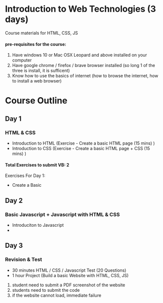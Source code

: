 # Introduction to Web Technologies (3 days)
Course materials for HTML, CSS, JS


#### pre-requisites for the course:
1. Have windows 10 or Mac OSX Leopard and above installed on your computer
2. Have google chrome / firefox / brave browser installed (so long 1 of the three is install, it is sufficent)
3. Know how to use the basics of internet (how to browse the internet, how to install a web browser)

# Course Outline

## Day 1
### HTML & CSS
- Introduction to HTML (Exercise - Create a basic HTML page (15 mins) )
- Introduction to CSS (Exercise - Create a basic HTML page + CSS (15 mins) )


#### Total Exercises to submit VB: 2
Exercises For Day 1:
- Create a Basic 

## Day 2
### Basic Javascript + Javascript with HTML & CSS
- Introduciton to Javascript
- 

## Day 3
### Revision & Test

-	30 minutes HTML / CSS / Javascript Test (20 Questions)
-	1 hour Project (Build a basic Website with HTML, CSS, JS)
  1. student need to submit a PDF screenshot of the website
  2. students need to submit the code
  3. if the website cannot load, immediate failure

